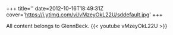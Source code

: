 +++
title=''
date=2012-10-16T18:49:31Z
cover='https://i.ytimg.com/vi/vMzeyOkL22U/sddefault.jpg'
+++

All content belongs to GlennBeck.
{{< youtube vMzeyOkL22U >}}
